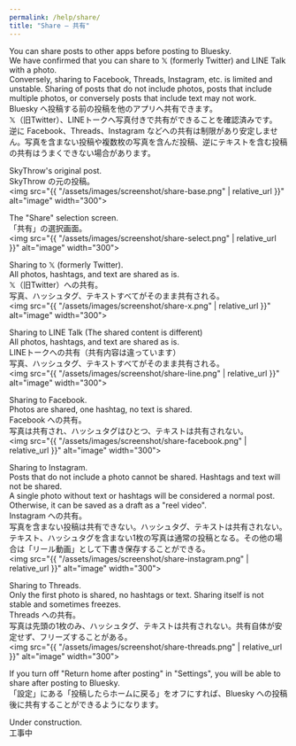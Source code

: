 ```yaml
---
permalink: /help/share/
title: "Share – 共有"
---
```


You can share posts to other apps before posting to Bluesky.  
We have confirmed that you can share to 𝕏 (formerly Twitter) and LINE Talk with a photo.  
Conversely, sharing to Facebook, Threads, Instagram, etc. is limited and unstable. Sharing of posts that do not include photos, posts that include multiple photos, or conversely posts that include text may not work.  
Bluesky へ投稿する前の投稿を他のアプリへ共有できます。  
𝕏（旧Twitter）、LINEトークへ写真付きで共有ができることを確認済みです。  
逆に Facebook、Threads、Instagram などへの共有は制限があり安定しません。写真を含まない投稿や複数枚の写真を含んだ投稿、逆にテキストを含む投稿の共有はうまくできない場合があります。

SkyThrow's original post.  
SkyThrow の元の投稿。  
<img src="{{ "/assets/images/screenshot/share-base.png" | relative_url }}" alt="image" width="300">

The "Share" selection screen.  
「共有」の選択画面。  
<img src="{{ "/assets/images/screenshot/share-select.png" | relative_url }}" alt="image" width="300">

Sharing to 𝕏 (formerly Twitter).  
All photos, hashtags, and text are shared as is.  
𝕏（旧Twitter）への共有。  
写真、ハッシュタグ、テキストすべてがそのまま共有される。  
<img src="{{ "/assets/images/screenshot/share-x.png" | relative_url }}" alt="image" width="300">

Sharing to LINE Talk (The shared content is different)  
All photos, hashtags, and text are shared as is.  
LINEトークへの共有（共有内容は違っています）  
写真、ハッシュタグ、テキストすべてがそのまま共有される。  
<img src="{{ "/assets/images/screenshot/share-line.png" | relative_url }}" alt="image" width="300">

Sharing to Facebook.  
Photos are shared, one hashtag, no text is shared.  
Facebook への共有。  
写真は共有され、ハッシュタグはひとつ、テキストは共有されない。  
<img src="{{ "/assets/images/screenshot/share-facebook.png" | relative_url }}" alt="image" width="300">

Sharing to Instagram.  
Posts that do not include a photo cannot be shared. Hashtags and text will not be shared.  
A single photo without text or hashtags will be considered a normal post. Otherwise, it can be saved as a draft as a "reel video".  
Instagram への共有。  
写真を含まない投稿は共有できない。ハッシュタグ、テキストは共有されない。  
テキスト、ハッシュタグを含まない1枚の写真は通常の投稿となる。その他の場合は「リール動画」として下書き保存することができる。  
<img src="{{ "/assets/images/screenshot/share-instagram.png" | relative_url }}" alt="image" width="300">

Sharing to Threads.  
Only the first photo is shared, no hashtags or text. Sharing itself is not stable and sometimes freezes.  
Threads への共有。  
写真は先頭の1枚のみ、ハッシュタグ、テキストは共有されない。共有自体が安定せず、フリーズすることがある。  
<img src="{{ "/assets/images/screenshot/share-threads.png" | relative_url }}" alt="image" width="300">

If you turn off "Return home after posting" in "Settings", you will be able to share after posting to Bluesky.  
「設定」にある「投稿したらホームに戻る」をオフにすれば、Bluesky への投稿後に共有することができるようになります。


Under construction.  
工事中